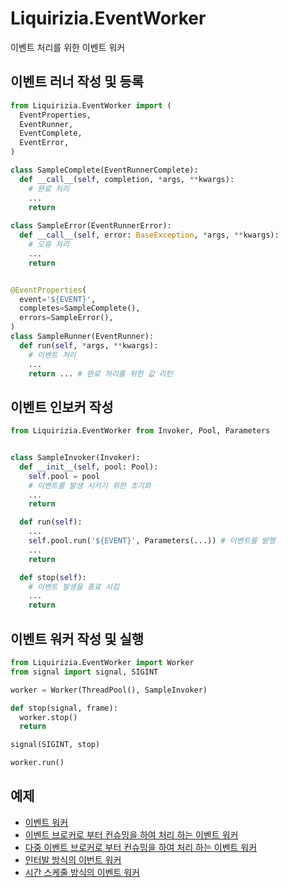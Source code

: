 # Liquirizia.EventWorker

이벤트 처리를 위한 이벤트 워커

## 이벤트 러너 작성 및 등록

```python
from Liquirizia.EventWorker import (
  EventProperties,
  EventRunner,
  EventComplete,
  EventError,
)

class SampleComplete(EventRunnerComplete):
  def __call__(self, completion, *args, **kwargs):
    # 완료 처리
    ...
    return
  
class SampleError(EventRunnerError):
  def __call__(self, error: BaseException, *args, **kwargs):
    # 오류 처리
    ...
    return


@EventProperties(
  event='${EVENT}',
  completes=SampleComplete(),
  errors=SampleError(),
)
class SampleRunner(EventRunner):
  def run(self, *args, **kwargs):
    # 이벤트 처리
    ...
    return ... # 완료 처리를 위한 값 리턴
```

## 이벤트 인보커 작성

```python
from Liquirizia.EventWorker from Invoker, Pool, Parameters


class SampleInvoker(Invoker):
  def __init__(self, pool: Pool):
    self.pool = pool
    # 이벤트를 발생 시키기 위한 초기화
    ...
    return

  def run(self):
    ...
    self.pool.run('${EVENT}', Parameters(...)) # 이벤트를 발행
    ...
    return

  def stop(self):
    # 이벤트 발생을 종료 시킴
    ...
    return
```

## 이벤트 워커 작성 및 실행

```python
from Liquirizia.EventWorker import Worker
from signal import signal, SIGINT

worker = Worker(ThreadPool(), SampleInvoker)

def stop(signal, frame):
  worker.stop()
  return

signal(SIGINT, stop)

worker.run()
```

## 예제

- [이벤트 워커](sample/Sample.py)
- [이벤트 브로커로 부터 컨슈밍을 하여 처리 하는 이벤트 워커](sample/Sample.EventBroker.RabbitMQ.py)
- [다중 이벤트 브로커로 부터 컨슈밍을 하여 처리 하는 이벤트 워커](sample/Sample.EventBroker.RabbitMQ.MultipleSubscriptions.py)
- [인터발 방식의 이번트 워커](sample/Sample.EventInterval.py)
- [시간 스케줄 방식의 이벤트 워커](sample/Sample.EventScheduler.py)
